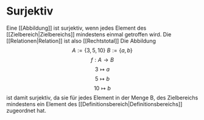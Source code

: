 # Surjektiv
Eine [[Abbildung]] ist surjektiv, wenn jedes Element des [[Zielbereich|Zielbereichs]] mindestens einmal getroffen wird. Die [[Relationen|Relation]] ist also [[Rechtstotal]]
Die Abbildung
$$A:=\{3,5,10\}\ B:=\{a,b\}$$
$$f:A\rightarrow B$$
$$3\mapsto a$$
$$5\mapsto b$$
$$10\mapsto b$$
ist damit surjektiv, da sie für jedes Element in der Menge B, des Zielbereichs mindestens ein Element des [[Definitionsbereich|Definitionsbereichs]] zugeordnet hat.